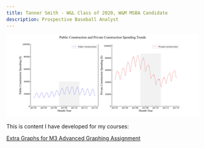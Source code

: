 ```yaml
---
title: Tanner Smith - W&L Class of 2020, W&M MSBA Candidate
description: Prospective Baseball Analyst
---
```


![Example graph in Time Decomposition Assignment](pictures/PublicvPrivateConst.jpg)

This is content I have developed for my courses:

[Extra Graphs for M3 Advanced Graphing Assignment](/timeseries/index.md)
